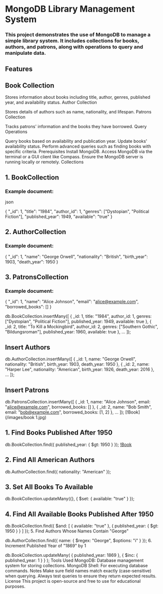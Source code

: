 # MongoDB Library Management System
### This project demonstrates the use of MongoDB to manage a simple library system. It includes collections for books, authors, and patrons, along with operations to query and manipulate data.

## Features
## Book Collection

Stores information about books including title, author, genres, published year, and availability status.
Author Collection

Stores details of authors such as name, nationality, and lifespan.
Patrons Collection

Tracks patrons' information and the books they have borrowed.
Query Operations

Query books based on availability and publication year.
Update books' availability status.
Perform advanced queries such as finding books with specific criteria.
Prerequisites
Install MongoDB.
Access MongoDB via the terminal or a GUI client like Compass.
Ensure the MongoDB server is running locally or remotely.
Collections
## 1. BookCollection
### Example document:

json

{
  "_id": 1,
  "title": "1984",
  "author_id": 1,
  "genres": ["Dystopian", "Political Fiction"],
  "published_year": 1949,
  "available": "true"
}


## 2. AuthorCollection
### Example document:


{
  "_id": 1,
  "name": "George Orwell",
  "nationality": "British",
  "birth_year": 1903,
  "death_year": 1950
}
## 3. PatronsCollection
### Example document:


{
  "_id": 1,
  "name": "Alice Johnson",
  "email": "alice@example.com",
  "borrowed_books": []
}

db.BookCollection.insertMany([
  { _id: 1, title: "1984", author_id: 1, genres: ["Dystopian", "Political Fiction"], published_year: 1949, available: true },
  { _id: 2, title: "To Kill a Mockingbird", author_id: 2, genres: ["Southern Gothic", "Bildungsroman"], published_year: 1960, available: true },
  ...
]);
## Insert Authors

db.AuthorCollection.insertMany([
  { _id: 1, name: "George Orwell", nationality: "British", birth_year: 1903, death_year: 1950 },
  { _id: 2, name: "Harper Lee", nationality: "American", birth_year: 1926, death_year: 2016 },
  ...
]);
## Insert Patrons

db.PatronsCollection.insertMany([
  { _id: 1, name: "Alice Johnson", email: "alice@example.com", borrowed_books: [] },
  { _id: 2, name: "Bob Smith", email: "bob@example.com", borrowed_books: [1, 2] },
  ...
]);
[!Book](/images/book 1.jpg)

## 1. Find Books Published After 1950

db.BookCollection.find({ published_year: { $gt: 1950 } });
[!Book](/images/book%202.jpg)

## 2. Find All American Authors

db.AuthorCollection.find({ nationality: "American" });
## 3. Set All Books To Available

db.BookCollection.updateMany({}, { $set: { available: "true" } });
## 4. Find All Available Books Published After 1950

db.BookCollection.find({
  $and: [
    { available: "true" },
    { published_year: { $gt: 1950 } }
  ]
});
5. Find Authors Whose Names Contain "George"

db.AuthorCollection.find({ name: { $regex: "George", $options: "i" } });
6. Increment Published Year of "1869" by 1

db.BookCollection.updateMany(
  { published_year: 1869 },
  { $inc: { published_year: 1 } }
);
Tools Used
MongoDB: Database management system for storing collections.
MongoDB Shell: For executing database commands.
Notes
Make sure field names match exactly (case-sensitive) when querying.
Always test queries to ensure they return expected results.
License
This project is open-source and free to use for educational purposes.